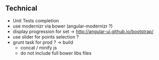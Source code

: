 ## Technical
* Unit Tests completion
* use modernizr via bower (angular-modernizr ?)
* display progression for set -> http://angular-ui.github.io/bootstrap/
* use slider for points selection ?
* grunt task for prod ? -> build
  * concat / minify js
  * do not include full bower libs files
